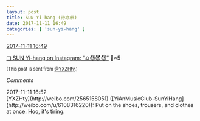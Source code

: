 ```yaml
---
layout: post
title: SUN Yi-hang (孙亦航)
date: 2017-11-11 16:49
categories: [ 'sun-yi-hang' ]
---
```


<div class="weibo-info">
  <a href="https://weibo.com/2565158051/FuBxalT0Z">2017-11-11 16:49</a>
</div>

[❏ SUN Yi-hang on Instagram: “♎️😈😈😈”](https://www.instagram.com/p/BbWUa_IDNoP/) :imp:×5

<!-- more -->

<small>(This post is sent from [@YXZHty](http://weibo.com/2565158051).)</small>

*Comments*

<div class="weibo-info">2017-11-11 16:52</div>
[YXZHty](http://weibo.com/2565158051) ([YiAnMusicClub-SunYiHang](http://weibo.com/u/6108316220)): Put on the shoes, trousers, and clothes at once. Hoo, it's tiring.
